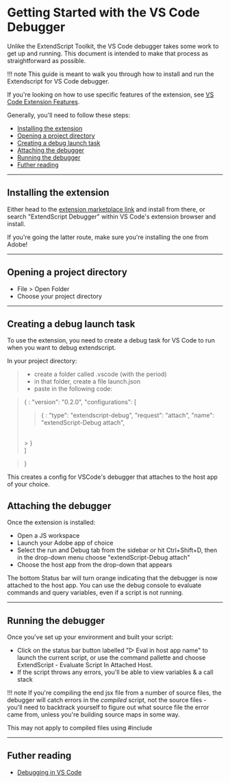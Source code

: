 # Getting Started with the VS Code Debugger

Unlike the ExtendScript Toolkit, the VS Code debugger takes some work to get up and running. This document is intended to make that process as straightforward as possible.

!!! note
    This guide is meant to walk you through how to install and run the Extendscript for VS Code debugger.

If you're looking on how to use specific features of the extension, see [VS Code Extension Features](vscode-extension-features.md#vscode-extension-features).

Generally, you'll need to follow these steps:

- [Installing the extension](#installing-the-extension)
- [Opening a project directory](#opening-a-project)
- [Creating a debug launch task](#creating-a-debug-launch-task)
- [Attaching the debugger](#attaching-the-debugger)
- [Running the debugger](#running-the-debugger)
- [Futher reading](#further-reading)

---

## Installing the extension

Either head to the [extension marketplace link](https://marketplace.visualstudio.com/items?itemName=Adobe.extendscript-debug) and install from there, or search "ExtendScript Debugger" within VS Code's extension browser and install.

If you're going the latter route, make sure you're installing the one from Adobe!

---

## Opening a project directory

- File > Open Folder
- Choose your project directory

---

## Creating a debug launch task

To use the extension, you need to create a debug task for VS Code to run when you want to debug extendscript.

In your project directory:

> - create a folder called .vscode (with the period)
> - in that folder, create a file launch.json
> - paste in the following code:

> {
> : "version": "0.2.0",
>   "configurations": [
>   <br/>
>   > {
>   > : "type": "extendscript-debug",
>   >   "request": "attach",
>   >   "name": "extendScript-Debug attach",
>   <br/>
>   > }
>   <br/>
>   ]

> }

This creates a config for VSCode's debugger that attaches to the host app of your choice.

## Attaching the debugger

Once the extension is installed:

- Open a JS workspace
- Launch your Adobe app of choice
- Select the run and Debug tab from the sidebar or hit Ctrl+Shift+D, then in the drop-down menu choose "extendScript-Debug attach"
- Choose the host app from the drop-down that appears

The bottom Status bar will turn orange indicating that the debugger is now attached to the host app. You can use the debug console to evaluate commands and query variables, even if a script is not running.

---

## Running the debugger

Once you've set up your environment and built your script:

- Click on the status bar button labelled "▷ Eval in host app name" to launch the current script, or use the command pallette and choose ExtendScript - Evaluate Script In Attached Host.
- If the script throws any errors, you'll be able to view variables & a call stack

!!! note
    If you're compiling the end jsx file from a number of source files, the debugger will catch errors in the *compiled* script, not the source files - you'll need to backtrack yourself to figure out what source file the error came from, unless you're building source maps in some way.

This may not apply to compiled files using #include

---

## Futher reading

- [Debugging in VS Code](https://code.visualstudio.com/docs/editor/debugging)
